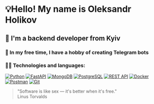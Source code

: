 # 💡Hello! My name is Oleksandr Holikov
## 🌱 I'm a backend developer from Kyiv 
### 🤖 In my free time, I have a hobby of creating Telegram bots 

### 👨‍💻 Technologies and languages:
[![Python](https://www.vectorlogo.zone/logos/python/python-icon.svg)](https://www.python.org/)
[![FastAPI](https://www.svgrepo.com/show/330413/fastapi.svg)](https://fastapi.tiangolo.com/)
[![MongoDB](https://www.vectorlogo.zone/logos/mongodb/mongodb-icon.svg)](https://www.mongodb.com/)
[![PostgreSQL](https://www.vectorlogo.zone/logos/postgresql/postgresql-icon.svg)](https://www.postgresql.org/)
[![REST API](https://www.vectorlogo.zone/logos/json/json-icon.svg)](https://restfulapi.net/)
[![Docker](https://www.vectorlogo.zone/logos/docker/docker-icon.svg)](https://www.docker.com/)
[![Postman](https://www.vectorlogo.zone/logos/getpostman/getpostman-icon.svg)](https://www.postman.com/)
[![Git](https://www.vectorlogo.zone/logos/git-scm/git-scm-icon.svg)](https://git-scm.com/)

>"Software is like sex — it's better when it's free." <br/>
> Linus Torvalds
